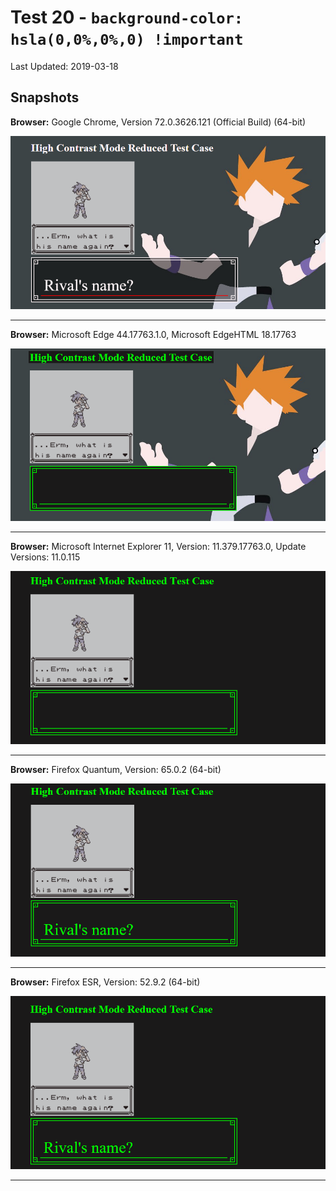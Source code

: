 # Test 20 - `background-color: hsla(0,0%,0%,0) !important`
Last Updated: 2019-03-18

## Snapshots
**Browser:** Google Chrome, Version 72.0.3626.121 (Official Build) (64-bit)

![Chrome Snapshot](/20-hsla(0%2C0%25%2C0%25%2C0)%20!important/snapshots/GoogleChrome.png)
___
**Browser:** Microsoft Edge 44.17763.1.0, Microsoft EdgeHTML 18.17763

![Edge Snapshot](/20-hsla(0%2C0%25%2C0%25%2C0)%20!important/snapshots/MicrosoftEdge_HCM.png)
___
**Browser:** Microsoft Internet Explorer 11, Version: 11.379.17763.0, Update Versions: 11.0.115

![Internet Explorer Snapshot](/20-hsla(0%2C0%25%2C0%25%2C0)%20!important/snapshots/InternetExplorer_HCM.png)
___
**Browser:** Firefox Quantum, Version: 65.0.2 (64-bit)

![Firefox Quantum Snapshot](/20-hsla(0%2C0%25%2C0%25%2C0)%20!important/snapshots/FirefoxQuantum_HCM.png)
___
**Browser:** Firefox ESR, Version: 52.9.2 (64-bit)

![Firefox ESR Snapshot](/20-hsla(0%2C0%25%2C0%25%2C0)%20!important/snapshots/FirefoxESR_HCM.png)
___
